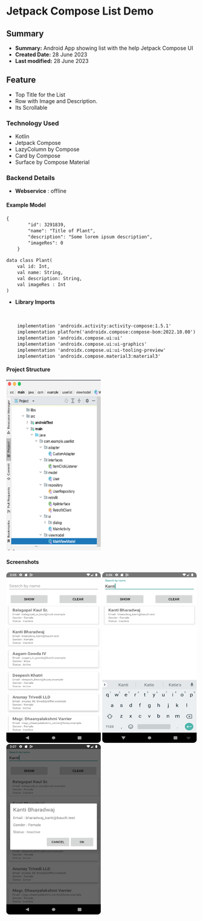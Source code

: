 

# Jetpack Compose List Demo
 

## Summary
- **Summary:**  Android App showing list with the help Jetpack Compose UI 
- **Created Date:** 28 June 2023
- **Last modified:** 28 June 2023 

## Feature
- Top Title for the List
- Row with Image and Description.
- Its Scrollable 



### Technology Used
- Kotlin
- Jetpack Compose
- LazyColumn by Compose
- Card by Compose
- Surface by Compose Material

### Backend Details

- **Webservice** : offline


#### Example Model


```
{
        "id": 3291839,
        "name": "Title of Plant",
        "description": "Some lorem ipsum description",
        "imageRes": 0
    }

```

```
data class Plant(
    val id: Int,
    val name: String,
    val description: String,
    val imageRes : Int
)
```

- **Library Imports**
  
```


    implementation 'androidx.activity:activity-compose:1.5.1'
    implementation platform('androidx.compose:compose-bom:2022.10.00')
    implementation 'androidx.compose.ui:ui'
    implementation 'androidx.compose.ui:ui-graphics'
    implementation 'androidx.compose.ui:ui-tooling-preview'
    implementation 'androidx.compose.material3:material3'

```


#### Project Structure



<img src="https://github.com/ganeshroman/User_List/blob/c0c8f88fa66d3e0b603f12a5c8577414ba55d06d/Screenshot%202023-06-28%20at%204.18.52%20PM.png" width="250" height="450">


#### Screenshots


<img src="https://github.com/ganeshroman/User_List/blob/6fc1f11e89713147eec613d967bd5bf35490fa8d/Screenshot_20230628_150547.png" width="250" height="450">

<img src="https://github.com/ganeshroman/User_List/blob/6fc1f11e89713147eec613d967bd5bf35490fa8d/Screenshot_20230628_150630.png" width="250" height="450">

<img src="https://github.com/ganeshroman/User_List/blob/6fc1f11e89713147eec613d967bd5bf35490fa8d/Screenshot_20230628_150707.png" width="250" height="450">









